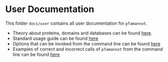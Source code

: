 [//]: # (pfamannot)
[//]: # (Protein Family Annotator)
[//]: # ()
[//]: # (docs/user/README.md)
[//]: # (Copyright © 2020 Jan Hamalčík)
[//]: # ()
[//]: # (Starting point for docs/user directory)
[//]: # ()

# User Documentation

This folder `docs/user` contains all user documentation for `pfamannot`.

* Theory about proteins, domains and databases can be found
[here](theory.md).
* Standard usage guide can be found [here](usage.md)
* Options that can be invoked from the command line can be found
[here](options.md)
* Examples of correct and incorrect calls of `pfamannot` from the command
line can be found [here](examples.md)
